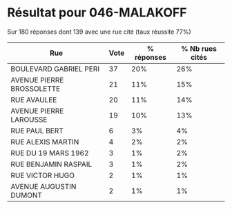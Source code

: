 # Résultat pour 046-MALAKOFF

Sur 180 réponses dont 139 avec une rue cité (taux réussite 77%)

| Rue | Vote | % réponses | % Nb rues cités|
|-----|------|------------|----------------|
| BOULEVARD GABRIEL PERI | 37 | 20% | 26%|
| AVENUE PIERRE BROSSOLETTE | 21 | 11% | 15%|
| RUE AVAULEE | 20 | 11% | 14%|
| AVENUE PIERRE LAROUSSE | 19 | 10% | 13%|
| RUE PAUL BERT | 6 | 3% | 4%|
| RUE ALEXIS MARTIN | 4 | 2% | 2%|
| RUE DU 19 MARS 1962 | 3 | 1% | 2%|
| RUE BENJAMIN RASPAIL | 3 | 1% | 2%|
| RUE VICTOR HUGO | 2 | 1% | 1%|
| AVENUE AUGUSTIN DUMONT | 2 | 1% | 1%|
